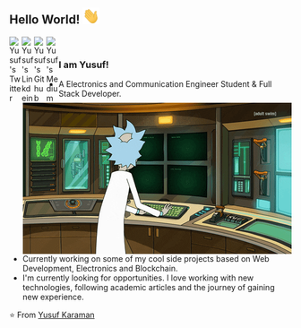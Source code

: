 ## Hello World! <img src="https://github.com/yusufokaraman/yusufokaraman/blob/main/Hi.gif" width="30px"></h2>

<a href="https://twitter.com/yusufokaraman">
  <img align="left" alt="Yusuf's Twitter" width="22px" src="https://cdn.jsdelivr.net/npm/simple-icons@v3/icons/twitter.svg" />
</a>
<a href="https://www.linkedin.com/in/yusufokaraman/">
  <img align="left" alt="Yusuf's Linkdein" width="22px" src="https://cdn.jsdelivr.net/npm/simple-icons@v3/icons/linkedin.svg" />
</a>
<a href="https://github.com/yusufokaraman">
  <img align="left" alt="Yusuf's Github" width="22px" src="https://cdn.jsdelivr.net/npm/simple-icons@v3/icons/github.svg" />
</a>

<a href="https://medium.com/@yusufokaraman">
  <img align="left" alt="Yusuf's Medium" width="22px" src="https://cdn.jsdelivr.net/npm/simple-icons@v3/icons/medium.svg" />
</a>

<br />
<img align="right" alt="GIF" src="https://github.com/yusufokaraman/yusufokaraman/blob/main/rick.gif" />

###  I am Yusuf!
- A Electronics and Communication Engineer Student & Full Stack Developer.
- Currently working on some of my cool side projects based on Web Development, Electronics and Blockchain.
- I'm currently looking for opportunities. I love working with new technologies, following academic articles and the journey of gaining new experience.



⭐️ From [Yusuf Karaman](https://github.com/yusufokaraman)
